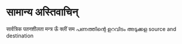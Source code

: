 # सामान्य अस्तिवाचिन्
सार्वत्रिक पतनशीलता मन्त्र
ऊँ क्लीं
सम
പണത്തിന്റെ ഉറവിടം അടുക്കള 
source and destination 


